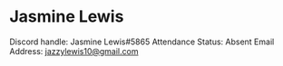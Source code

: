 # Jasmine Lewis

Discord handle: Jasmine Lewis#5865
Attendance Status: Absent
Email Address: jazzylewis10@gmail.com